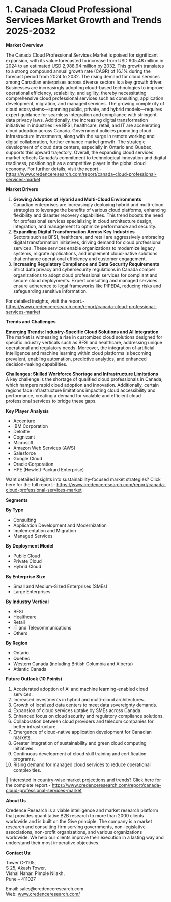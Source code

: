 # 1.	Canada Cloud Professional Services Market Growth and Trends 2025-2032


<p><strong>Market Overview</strong></p>
<p>The Canada Cloud Professional Services Market is poised for significant expansion, with its value forecasted to increase from USD 905.48 million in 2024 to an estimated USD 2,988.94 million by 2032. This growth translates to a strong compound annual growth rate (CAGR) of 16.1% during the forecast period from 2024 to 2032. The rising demand for cloud services among Canadian enterprises across diverse sectors is a key growth driver. Businesses are increasingly adopting cloud-based technologies to improve operational efficiency, scalability, and agility, thereby necessitating comprehensive cloud professional services such as consulting, application development, migration, and managed services. The growing complexity of cloud ecosystems&mdash;spanning public, private, and hybrid models&mdash;requires expert guidance for seamless integration and compliance with stringent data privacy laws. Additionally, the increasing digital transformation initiatives in industries like BFSI, healthcare, retail, and IT are accelerating cloud adoption across Canada. Government policies promoting cloud infrastructure investments, along with the surge in remote working and digital collaboration, further enhance market growth. The strategic development of cloud data centers, especially in Ontario and Quebec, supports this upward trajectory. Overall, the expanding cloud services market reflects Canada&rsquo;s commitment to technological innovation and digital readiness, positioning it as a competitive player in the global cloud economy. For further details, visit the report.- <a href="https://www.credenceresearch.com/report/canada-cloud-professional-services-market">https://www.credenceresearch.com/report/canada-cloud-professional-services-market</a></p>
<p><strong>Market Drivers</strong></p>
<ol>
<li><strong> Growing Adoption of Hybrid and Multi-Cloud Environments</strong><br /> Canadian enterprises are increasingly deploying hybrid and multi-cloud strategies to leverage the benefits of various cloud platforms, enhancing flexibility and disaster recovery capabilities. This trend boosts the need for professional services specializing in cloud architecture design, integration, and management to optimize performance and security.</li>
<li><strong> Expanding Digital Transformation Across Key Industries</strong><br /> Sectors such as BFSI, healthcare, and retail are aggressively embracing digital transformation initiatives, driving demand for cloud professional services. These services enable organizations to modernize legacy systems, migrate applications, and implement cloud-native solutions that enhance operational efficiency and customer engagement.</li>
<li><strong> Increasing Regulatory Compliance and Data Security Requirements</strong><br /> Strict data privacy and cybersecurity regulations in Canada compel organizations to adopt cloud professional services for compliant and secure cloud deployments. Expert consulting and managed services ensure adherence to legal frameworks like PIPEDA, reducing risks and safeguarding sensitive information.</li>
</ol>
<p>For detailed insights, visit the report.- <a href="https://www.credenceresearch.com/report/canada-cloud-professional-services-market">https://www.credenceresearch.com/report/canada-cloud-professional-services-market</a></p>
<p><strong>Trends and Challenges</strong></p>
<p><strong>Emerging Trends: Industry-Specific Cloud Solutions and AI Integration</strong><br /> The market is witnessing a rise in customized cloud solutions designed for specific industry verticals such as BFSI and healthcare, addressing unique operational and regulatory needs. Moreover, the integration of artificial intelligence and machine learning within cloud platforms is becoming prevalent, enabling automation, predictive analytics, and enhanced decision-making capabilities.</p>
<p><strong>Challenges: Skilled Workforce Shortage and Infrastructure Limitations</strong><br /> A key challenge is the shortage of qualified cloud professionals in Canada, which hampers rapid cloud adoption and innovation. Additionally, certain regions face infrastructure limitations impacting cloud accessibility and performance, creating a demand for scalable and efficient cloud professional services to bridge these gaps.</p>
<p><strong>Key Player Analysis</strong></p>
<ul>
<li>Accenture</li>
<li>IBM Corporation</li>
<li>Deloitte</li>
<li>Cognizant</li>
<li>Microsoft</li>
<li>Amazon Web Services (AWS)</li>
<li>Salesforce</li>
<li>Google Cloud</li>
<li>Oracle Corporation</li>
<li>HPE (Hewlett Packard Enterprise)</li>
</ul>
<p>Want detailed insights into sustainability-focused market strategies? Click here for the full report.- <a href="https://www.credenceresearch.com/report/canada-cloud-professional-services-market">https://www.credenceresearch.com/report/canada-cloud-professional-services-market</a></p>
<p><strong>Segments</strong></p>
<p><strong>By Type</strong></p>
<ul>
<li>Consulting</li>
<li>Application Development and Modernization</li>
<li>Implementation and Migration</li>
<li>Managed Services</li>
</ul>
<p><strong>By Deployment Model</strong></p>
<ul>
<li>Public Cloud</li>
<li>Private Cloud</li>
<li>Hybrid Cloud</li>
</ul>
<p><strong>By Enterprise Size</strong></p>
<ul>
<li>Small and Medium-Sized Enterprises (SMEs)</li>
<li>Large Enterprises</li>
</ul>
<p><strong>By Industry Vertical</strong></p>
<ul>
<li>BFSI</li>
<li>Healthcare</li>
<li>Retail</li>
<li>IT and Telecommunications</li>
<li>Others</li>
</ul>
<p><strong>By Region</strong></p>
<ul>
<li>Ontario</li>
<li>Quebec</li>
<li>Western Canada (including British Columbia and Alberta)</li>
<li>Atlantic Canada</li>
</ul>
<p><strong>Future Outlook (10 Points)</strong></p>
<ol>
<li>Accelerated adoption of AI and machine learning-enabled cloud services.</li>
<li>Increased investments in hybrid and multi-cloud architectures.</li>
<li>Growth of localized data centers to meet data sovereignty demands.</li>
<li>Expansion of cloud services uptake by SMEs across Canada.</li>
<li>Enhanced focus on cloud security and regulatory compliance solutions.</li>
<li>Collaboration between cloud providers and telecom companies for better infrastructure.</li>
<li>Emergence of cloud-native application development for Canadian markets.</li>
<li>Greater integration of sustainability and green cloud computing initiatives.</li>
<li>Continuous development of cloud skill training and certification programs.</li>
<li>Rising demand for managed cloud services to reduce operational complexities.</li>
</ol>
<p>📌 Interested in country-wise market projections and trends? Click here for the complete report.- <a href="https://www.credenceresearch.com/report/canada-cloud-professional-services-market">https://www.credenceresearch.com/report/canada-cloud-professional-services-market</a></p>
<p><strong>About Us</strong></p>
<p>Credence Research is a viable intelligence and market research platform that provides quantitative B2B research to more than 2000 clients worldwide and is built on the Give principle. The company is a market research and consulting firm serving governments, non-legislative associations, non-profit organizations, and various organizations worldwide. We help our clients improve their execution in a lasting way and understand their most imperative objectives.</p>
<p><strong>Contact Us:</strong></p>
<p>Tower C-1105,<br /> S 25, Akash Tower,<br /> Vishal Nahar, Pimple Nilakh,<br /> Pune &ndash; 411027</p>
<p>Email: sales@credenceresearch.com<br /> Web: <a href="http://www.credenceresearch.com/">www.credenceresearch.com/</a></p>

